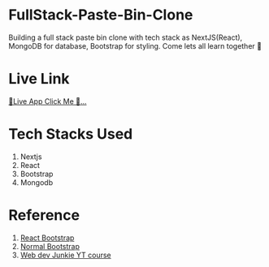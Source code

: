 # FullStack-Paste-Bin-Clone

Building a full stack paste bin clone with tech stack as NextJS(React), MongoDB for database, Bootstrap for styling. Come lets all learn together 👯

# Live Link

[🚀Live App Click Me 🚀...](https://vkpastebin.vercel.app/)

# Tech Stacks Used

1. Nextjs
2. React
3. Bootstrap
4. Mongodb

# Reference

1. [React Bootstrap](https://react-bootstrap.github.io/)
2. [Normal Bootstrap](https://getbootstrap.com/docs/5.0/layout/containers/)
3. [Web dev Junkie YT course](https://www.youtube.com/watch?v=6S52Oywgdlk)
